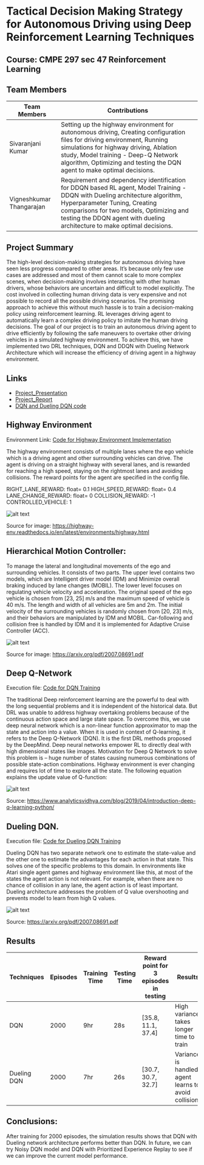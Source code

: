 # Tactical Decision Making Strategy for Autonomous Driving using Deep Reinforcement Learning Techniques

## Course: CMPE 297 sec 47 Reinforcement Learning

## Team Members

Team Members | Contributions | 
--- | --- |
Sivaranjani Kumar |  Setting up the highway environment for autonomous driving, Creating configuration files for driving environment, Running simulations for highway driving, Ablation study, Model training - Deep-Q Network algorithm, Optimizing and testing the DQN agent to make optimal decisions.    |
Vigneshkumar Thangarajan |  Requirement and dependency identification for DDQN based RL agent, Model Training - DDQN with Dueling architecture algorithm, Hyperparameter Tuning, Creating comparisons for two models, Optimizing and testing the DDQN agent with dueling architecture to make optimal decisions.    |

## Project Summary

The high-level decision-making strategies for autonomous driving have seen less progress compared to other areas. It’s because only few use cases are addressed and most of them cannot scale to more complex scenes, when decision-making involves interacting with other human drivers, whose behaviors are uncertain and difficult to model explicitly.  The cost involved in collecting human driving data is very expensive and not possible to record all the possible driving scenarios. The promising approach to achieve this without much hassle is to train a decision-making policy using reinforcement learning. RL leverages driving agent to automatically learn a complex driving policy to imitate the human driving decisions. The goal of our project is to train an autonomous driving agent to drive efficiently by following the safe maneuvers to overtake other driving vehicles in a simulated highway environment. To achieve this, we have implemented two DRL techniques, DQN and DDQN with Dueling Network Architecture which will increase the efficiency of driving agent in a highway environment. 

## Links

- [Project_Presentation](https://github.com/RL-AutonomousDriving/RL_algorithm/tree/main/Presentation_slides)
- [Project_Report](https://github.com/RL-AutonomousDriving/RL_algorithm/tree/main/Project_Report)
- [DQN and Dueling DQN code](https://github.com/RL-AutonomousDriving/RLAgent)

## Highway Environment

Environment Link: [Code for Highway Environment Implementation](https://github.com/RL-AutonomousDriving/Autonomous_Driving)

The highway environment consists of multiple lanes where the ego vehicle which is a driving agent and other surrounding vehicles can drive.  The agent is driving on a straight highway with several lanes, and is rewarded for reaching a high speed, staying on the rightmost lanes and avoiding collisions. The reward points for the agent are specified in the config file. 

RIGHT_LANE_REWARD: float= 0.1 
HIGH_SPEED_REWARD: float= 0.4 
LANE_CHANGE_REWARD: float= 0 
COLLISION_REWARD: -1 
CONTROLLED_VEHICLE: 1 

![alt text](https://github.com/RL-AutonomousDriving/RL_algorithm/blob/main/Images/Highway.png)

Source for image: https://highway-env.readthedocs.io/en/latest/environments/highway.html

## Hierarchical Motion Controller:

To manage the lateral and longitudinal movements of the ego and surrounding vehicles. It consists of two parts. The upper level contains two models, which are Intelligent driver model (IDM) and Minimize overall braking induced by lane changes (MOBIL). The lower level focuses on regulating vehicle velocity and acceleration. The original speed of the ego vehicle is chosen from [23, 25] m/s and the maximum speed of vehicle is 40 m/s. The length and width of all vehicles are 5m and 2m. The initial velocity of the surrounding vehicles is randomly chosen from [20, 23] m/s, and their behaviors are manipulated by IDM and MOBIL. Car-following and collision free is handled by IDM and it is implemented for Adaptive Cruise Controller (ACC). 

![alt text](https://github.com/RL-AutonomousDriving/RL_algorithm/blob/main/Images/env.png)

Source for image: https://arxiv.org/pdf/2007.08691.pdf

## Deep Q-Network

Execution file: [Code for DQN Training](https://github.com/RL-AutonomousDriving/RL_algorithm/blob/main/Deep_Q_Network.ipynb)

The traditional Deep reinforcement learning are the powerful to deal with the long sequential problems and it is independent of the historical data. But DRL was unable to address highway overtaking problems because of the continuous action space and large state space. To overcome this, we use deep neural network which is a non-linear function approximator to map the state and action into a value. When it is used in context of Q-learning, it refers to the Deep Q-Network (DQN). It is the first DRL methods proposed by the DeepMind. Deep neural networks empower RL to directly deal with high dimensional states like images. Motivation for Deep Q Network to solve this problem is – huge number of states causing numerous combinations of possible state-action combinations. Highway environment is ever changing and requires lot of time to explore all the state. The following equation explains the update value of Q-function: 

![alt text](https://github.com/RL-AutonomousDriving/RL_algorithm/blob/main/Images/DQN.png)

Source: https://www.analyticsvidhya.com/blog/2019/04/introduction-deep-q-learning-python/

## Dueling DQN. 

Execution file: [Code for Dueling DQN Training](https://github.com/RL-AutonomousDriving/RL_algorithm/blob/main/Dueling_DQN.ipynb)

Dueling DQN has two separate network one to estimate the state-value and the other one to estimate the advantages for each action in that state. This solves one of the specific problems to this domain. In environments like Atari single agent games and highway environment like this, at most of the states the agent action is not relevant. For example, when there are no chance of collision in any lane, the agent action is of least important. Dueling architecture addresses the problem of Q value overshooting and prevents model to learn from high Q values. 

![alt text](https://github.com/RL-AutonomousDriving/RL_algorithm/blob/main/Images/DDQN.png)

Source: https://arxiv.org/pdf/2007.08691.pdf

## Results


Techniques | Episodes | Training Time | Testing Time | Reward point for 3 episodes in testing | Results
--- | --- | --- | --- | --- | --- | 
DQN | 2000 | 9hr | 28s | [35.8, 11.1, 37.4] | High variance, takes longer time to train |
Dueling DQN | 2000 | 7hr | 26s | [30.7, 30.7, 32.7] | Variance is handled, agent learns to avoid collision | 


## Conclusions:

After training for 2000 episodes, the simulation results shows that DQN with Dueling network architecture performs better than DQN. In future, we can try Noisy DQN model and DQN with Prioritized Experience Replay to see if we can improve the current model performance. 
